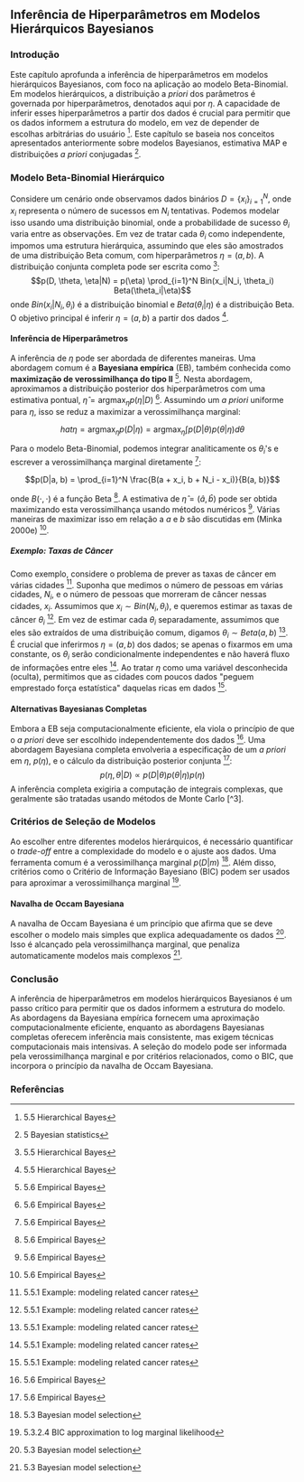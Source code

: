 ## Inferência de Hiperparâmetros em Modelos Hierárquicos Bayesianos
### Introdução
Este capítulo aprofunda a inferência de hiperparâmetros em modelos hierárquicos Bayesianos, com foco na aplicação ao modelo Beta-Binomial. Em modelos hierárquicos, a distribuição a *priori* dos parâmetros é governada por hiperparâmetros, denotados aqui por $\eta$. A capacidade de inferir esses hiperparâmetros a partir dos dados é crucial para permitir que os dados informem a estrutura do modelo, em vez de depender de escolhas arbitrárias do usuário [^23]. Este capítulo se baseia nos conceitos apresentados anteriormente sobre modelos Bayesianos, estimativa MAP e distribuições *a priori* conjugadas [^1].

### Modelo Beta-Binomial Hierárquico
Considere um cenário onde observamos dados binários $D = \{x_i\}_{i=1}^N$, onde $x_i$ representa o número de sucessos em $N_i$ tentativas. Podemos modelar isso usando uma distribuição binomial, onde a probabilidade de sucesso $\theta_i$ varia entre as observações. Em vez de tratar cada $\theta_i$ como independente, impomos uma estrutura hierárquica, assumindo que eles são amostrados de uma distribuição Beta comum, com hiperparâmetros $\eta = (a, b)$. A distribuição conjunta completa pode ser escrita como [^23]:
$$p(D, \theta, \eta|N) = p(\eta) \prod_{i=1}^N Bin(x_i|N_i, \theta_i) Beta(\theta_i|\eta)$$
onde $Bin(x_i|N_i, \theta_i)$ é a distribuição binomial e $Beta(\theta_i|\eta)$ é a distribuição Beta. O objetivo principal é inferir $\eta = (a, b)$ a partir dos dados [^23].

#### Inferência de Hiperparâmetros
A inferência de $\eta$ pode ser abordada de diferentes maneiras. Uma abordagem comum é a **Bayesiana empírica** (EB), também conhecida como **maximização de verossimilhança do tipo II** [^173]. Nesta abordagem, aproximamos a distribuição posterior dos hiperparâmetros com uma estimativa pontual, $\hat{\eta} = \text{argmax}_{\eta} p(\eta|D)$ [^173]. Assumindo um *a priori* uniforme para $\eta$, isso se reduz a maximizar a verossimilhança marginal:

$$hat{\eta} = \text{argmax}_{\eta} p(D|\eta) = \text{argmax}_{\eta} \int p(D|\theta)p(\theta|\eta) d\theta$$

Para o modelo Beta-Binomial, podemos integrar analiticamente os $\theta_i$\'s e escrever a verossimilhança marginal diretamente [^173]:

$$p(D|a, b) = \prod_{i=1}^N \frac{B(a + x_i, b + N_i - x_i)}{B(a, b)}$$

onde $B(\cdot, \cdot)$ é a função Beta [^173]. A estimativa de $\hat{\eta} = (\hat{a}, \hat{b})$ pode ser obtida maximizando esta verossimilhança usando métodos numéricos [^173]. Várias maneiras de maximizar isso em relação a $a$ e $b$ são discutidas em (Minka 2000e) [^173].

##### Exemplo: Taxas de Câncer
Como exemplo, considere o problema de prever as taxas de câncer em várias cidades [^171]. Suponha que medimos o número de pessoas em várias cidades, $N_i$, e o número de pessoas que morreram de câncer nessas cidades, $x_i$. Assumimos que $x_i \sim Bin(N_i, \theta_i)$, e queremos estimar as taxas de câncer $\theta_i$ [^171]. Em vez de estimar cada $\theta_i$ separadamente, assumimos que eles são extraídos de uma distribuição comum, digamos $\theta_i \sim Beta(a, b)$ [^171]. É crucial que inferirmos $\eta = (a, b)$ dos dados; se apenas o fixarmos em uma constante, os $\theta_i$ serão condicionalmente independentes e não haverá fluxo de informações entre eles [^171]. Ao tratar $\eta$ como uma variável desconhecida (oculta), permitimos que as cidades com poucos dados "peguem emprestado força estatística" daquelas ricas em dados [^171].

#### Alternativas Bayesianas Completas
Embora a EB seja computacionalmente eficiente, ela viola o princípio de que o *a priori* deve ser escolhido independentemente dos dados [^173]. Uma abordagem Bayesiana completa envolveria a especificação de um *a priori* em $\eta$, $p(\eta)$, e o cálculo da distribuição posterior conjunta [^173]:
$$p(\eta, \theta|D) \propto p(D|\theta)p(\theta|\eta)p(\eta)$$
A inferência completa exigiria a computação de integrais complexas, que geralmente são tratadas usando métodos de Monte Carlo [^3].

### Critérios de Seleção de Modelos
Ao escolher entre diferentes modelos hierárquicos, é necessário quantificar o *trade-off* entre a complexidade do modelo e o ajuste aos dados. Uma ferramenta comum é a verossimilhança marginal $p(D|m)$ [^156]. Além disso, critérios como o Critério de Informação Bayesiano (BIC) podem ser usados para aproximar a verossimilhança marginal [^161].

#### Navalha de Occam Bayesiana
A navalha de Occam Bayesiana é um princípio que afirma que se deve escolher o modelo mais simples que explica adequadamente os dados [^156]. Isso é alcançado pela verossimilhança marginal, que penaliza automaticamente modelos mais complexos [^156].

### Conclusão
A inferência de hiperparâmetros em modelos hierárquicos Bayesianos é um passo crítico para permitir que os dados informem a estrutura do modelo. As abordagens da Bayesiana empírica fornecem uma aproximação computacionalmente eficiente, enquanto as abordagens Bayesianas completas oferecem inferência mais consistente, mas exigem técnicas computacionais mais intensivas. A seleção do modelo pode ser informada pela verossimilhança marginal e por critérios relacionados, como o BIC, que incorpora o princípio da navalha de Occam Bayesiana.

### Referências
[^1]: 5 Bayesian statistics
[^23]: 5.5 Hierarchical Bayes
[^156]: 5.3 Bayesian model selection
[^161]: 5.3.2.4 BIC approximation to log marginal likelihood
[^171]: 5.5.1 Example: modeling related cancer rates
[^173]: 5.6 Empirical Bayes
<!-- END -->
